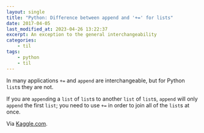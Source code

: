 ```yaml
---
layout: single
title: "Python: Difference between append and '+=' for lists"
date: 2017-04-05
last_modified_at: 2023-04-26 13:22:37
excerpt: An exception to the general interchangeability
categories:
    - til
tags:
    - python
    - til
---
```


In many applications `+=` and `append` are interchangeable,
but for Python `list`s they are not.

If you are `append`ing a `list` of `list`s to another `list` of `list`s,
`append` will only `append` the first `list`;
you need to use `+=` in order to join all of the `list`s at once.

Via [Kaggle.com](https://www.kaggle.com/c/word2vec-nlp-tutorial/details/part-2-word-vectors).
